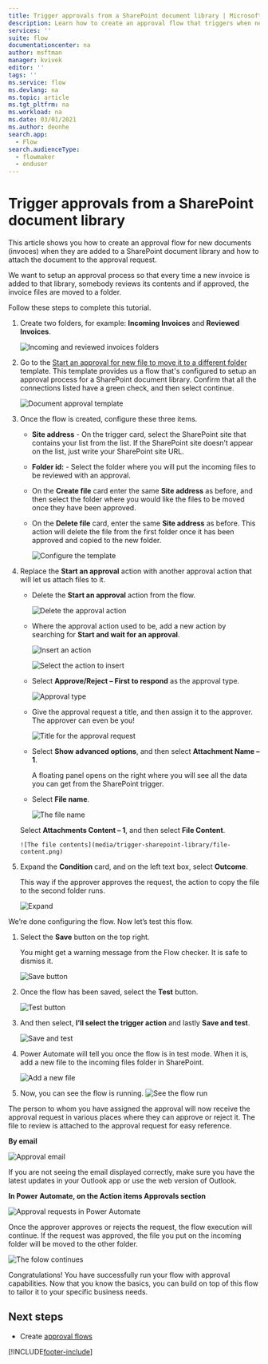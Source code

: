 ```yaml
---
title: Trigger approvals from a SharePoint document library | Microsoft Docs
description: Learn how to create an approval flow that triggers when new files are added to a SharePoint library.
services: ''
suite: flow
documentationcenter: na
author: msftman
manager: kvivek
editor: ''
tags: ''
ms.service: flow
ms.devlang: na
ms.topic: article
ms.tgt_pltfrm: na
ms.workload: na
ms.date: 03/01/2021
ms.author: deonhe
search.app: 
  - Flow
search.audienceType: 
  - flowmaker
  - enduser
---
```


# Trigger approvals from a SharePoint document library

This article shows you how to create an approval flow for new documents (invoces) when they are added to a SharePoint document library and how to attach the document to the approval request.  
  
We want to setup an approval process so that every time a new invoice is added to that library, somebody reviews its contents and if approved, the invoice files are moved to a folder.

Follow these steps to complete this tutorial.

1. Create two folders, for example: **Incoming Invoices** and **Reviewed Invoices**.

   ![Incoming and reviewed invoices folders](media/trigger-sharepoint-library/incoming.png)

1. Go to the [Start an approval for new file to move it to a different folder](https://us.flow.microsoft.com/galleries/public/templates/d0ffe4d14c9c418e8f8ad49c3a6afcf6/start-an-approval-for-new-file-to-move-it-to-a-different-folder/) template. This template provides us a flow that's configured to setup an approval process for a SharePoint document library. Confirm that all the connections listed have a green check, and then select continue.  
  
   ![Document approval template](media/trigger-sharepoint-library/template.png)

1. Once the flow is created, configure these three items.

   - **Site address** - On the trigger card, select the SharePoint site that contains your list from the list. If the SharePoint site doesn’t appear on the list, just write your SharePoint site URL. 
   
   - **Folder id:** - Select the folder where you will put the incoming files to be reviewed with an approval.

   - On the **Create file** card enter the same **Site address** as before, and then select the folder where you would like the files to be moved once they have been approved.

   - On the **Delete file** card, enter the same **Site address** as before. This action will delete the file from the first folder once it has been approved and copied to the new folder.

     ![Configure the template](media/trigger-sharepoint-library/template2.png)

1. Replace the **Start an approval** action with another approval action that will let us attach files to it.

   - Delete the **Start an approval** action from the flow. 

        ![Delete the approval action](media/trigger-sharepoint-library/delete-action.png)

   - Where the approval action used to be, add a new action by searching for **Start and wait for an approval**.

       ![Insert an action](media/trigger-sharepoint-library/insert-action.png)

       ![Select the action to insert](media/trigger-sharepoint-library/select-action.png)

   - Select **Approve/Reject – First to respond** as the approval type. 
      
       ![Approval type](media/trigger-sharepoint-library/approval-type.png)

   - Give the approval request a title, and then assign it to the approver. The approver can even be you!

       ![Title for the approval request](media/trigger-sharepoint-library/approval-title.png)

   - Select **Show advanced options**, and then select **Attachment Name – 1**. 
   
      A floating panel opens on the right where you will see all the data you can get from the SharePoint trigger. 
   
   - Select **File name**.
       
       ![The file name](media/trigger-sharepoint-library/file-name.png)

   Select **Attachments Content – 1**, and then select **File Content**.  
      
       ![The file contents](media/trigger-sharepoint-library/file-content.png)

1. Expand the **Condition** card, and on the left text box, select **Outcome**. 

   This way if the approver approves the request, the action to copy the file to the second folder runs.  
  
   ![Expand](media/trigger-sharepoint-library/outcome.png)

We’re done configuring the flow. Now let’s test this flow. 


1. Select the **Save** button on the top right. 
   
   You might get a warning message from the Flow checker. It is safe to dismiss it.  
  
   ![Save button](media/trigger-sharepoint-library/save.png)

1. Once the flow has been saved, select the **Test** button.
  
   ![Test button](media/trigger-sharepoint-library/test.png)

1. And then select, **I’ll select the trigger action** and lastly **Save and test**.  

   ![Save and test](media/trigger-sharepoint-library/save-test.png)

1. Power Automate will tell you once the flow is in test mode. When it is, add a new file to the incoming files folder in SharePoint.  
  
   ![Add a new file](media/trigger-sharepoint-library/new-file.png)

1. Now, you can see the flow is running.
   ![See the flow run](media/trigger-sharepoint-library/run.png)

The person to whom you have assigned the approval will now receive the approval request in various places where they can approve or reject it. The file to review is attached to the approval request for easy reference.

**By email**  
  
   ![Approval email](media/trigger-sharepoint-library/email.png)

If you are not seeing the email displayed correctly, make sure you have the latest updates in your Outlook app or use the web version of Outlook.

**In Power Automate, on the Action items Approvals section**  
  
   ![Approval requests in Power Automate](media/trigger-sharepoint-library/portal.png)

Once the approver approves or rejects the request, the flow execution will continue. If the request was approved, the file you put on the incoming folder will be moved to the other folder.

   ![The folow continues](media/trigger-sharepoint-library/continue.png)

Congratulations! You have successfully run your flow with approval capabilities. Now that you know the basics, you can build on top of this flow to tailor it to your specific business needs.



## Next steps

- Create [approval flows](modern-approvals.md)






 


[!INCLUDE[footer-include](includes/footer-banner.md)]
